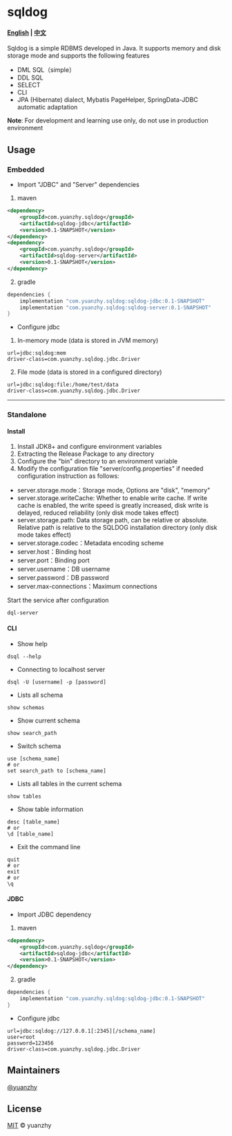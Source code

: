 # sqldog

#### [English](README.md) | [中文](README_CN.md)

Sqldog is a simple RDBMS developed in Java. It supports memory and disk storage mode and supports the following features

* DML SQL（simple）
* DDL SQL
* SELECT
* CLI
* JPA (Hibernate) dialect, Mybatis PageHelper, SpringData-JDBC automatic adaptation

**Note**: For development and learning use only, do not use in production environment

## Usage

### Embedded
- Import "JDBC" and "Server" dependencies
1. maven
```xml
<dependency>
    <groupId>com.yuanzhy.sqldog</groupId>
    <artifactId>sqldog-jdbc</artifactId>
    <version>0.1-SNAPSHOT</version>
</dependency>
<dependency>
    <groupId>com.yuanzhy.sqldog</groupId>
    <artifactId>sqldog-server</artifactId>
    <version>0.1-SNAPSHOT</version>
</dependency>
```
2. gradle
```groovy
dependencies {
    implementation "com.yuanzhy.sqldog:sqldog-jdbc:0.1-SNAPSHOT"
    implementation "com.yuanzhy.sqldog:sqldog-server:0.1-SNAPSHOT"
}
```

- Configure jdbc
1. In-memory mode (data is stored in JVM memory)
```properties
url=jdbc:sqldog:mem
driver-class=com.yuanzhy.sqldog.jdbc.Driver
```
2. File mode (data is stored in a configured directory)
```properties
url=jdbc:sqldog:file:/home/test/data
driver-class=com.yuanzhy.sqldog.jdbc.Driver
```

---

### Standalone

#### Install

1. Install JDK8+ and configure environment variables
2. Extracting the Release Package to any directory
3. Configure the "bin" directory to an environment variable
4. Modify the configuration file "server/config.properties" if needed
configuration instruction as follows:

- server.storage.mode：Storage mode, Options are "disk", "memory"
- server.storage.writeCache: Whether to enable write cache. If write cache is enabled, the write speed is greatly increased, disk write is delayed, reduced reliability (only disk mode takes effect)
- server.storage.path: Data storage path, can be relative or absolute. Relative path is relative to the SQLDOG installation directory (only disk mode takes effect)
- server.storage.codec：Metadata encoding scheme
- server.host：Binding host
- server.port：Binding port
- server.username：DB username
- server.password：DB password
- server.max-connections：Maximum connections

Start the service after configuration
```shell
dql-server
```

#### CLI

- Show help
```shell
dsql --help
```

- Connecting to localhost server
```shell
dsql -U [username] -p [password]
```
- Lists all schema
```shell
show schemas
```
- Show current schema
```shell
show search_path
```
- Switch schema
```shell
use [schema_name]
# or
set search_path to [schema_name]
```
- Lists all tables in the current schema
```shell
show tables
```
- Show table information
```shell
desc [table_name]
# or
\d [table_name]
```
- Exit the command line
```shell
quit
# or
exit
# or
\q
```

#### JDBC

- Import JDBC dependency
1. maven
```xml
<dependency>
    <groupId>com.yuanzhy.sqldog</groupId>
    <artifactId>sqldog-jdbc</artifactId>
    <version>0.1-SNAPSHOT</version>
</dependency>
```
2. gradle
```groovy
dependencies {
    implementation "com.yuanzhy.sqldog:sqldog-jdbc:0.1-SNAPSHOT"
}
```

- Configure jdbc
```properties
url=jdbc:sqldog://127.0.0.1[:2345][/schema_name]
user=root
password=123456
driver-class=com.yuanzhy.sqldog.jdbc.Driver
```

## Maintainers

[@yuanzhy](https://github.com/yuanzhy)

## License

[MIT](LICENSE) © yuanzhy